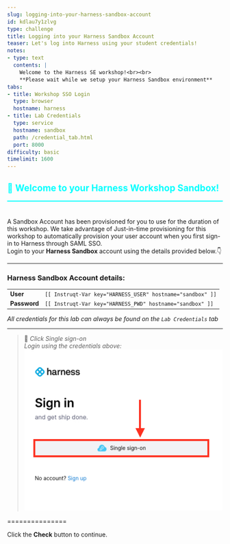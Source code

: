 ```yaml
---
slug: logging-into-your-harness-sandbox-account
id: kdlau7y1zlvg
type: challenge
title: Logging into your Harness Sandbox Account
teaser: Let's log into Harness using your student credentials!
notes:
- type: text
  contents: |
    Welcome to the Harness SE workshop!<br><br>
    **Please wait while we setup your Harness Sandbox environment**
tabs:
- title: Workshop SSO Login
  type: browser
  hostname: harness
- title: Lab Credentials
  type: service
  hostname: sandbox
  path: /credential_tab.html
  port: 8000
difficulty: basic
timelimit: 1600
---
```


<style type="text/css" rel="stylesheet">
hr.cyan { background-color: cyan; color: cyan; height: 2px; margin-bottom: -10px; }
h2.cyan { color: cyan; }
</style><h2 class="cyan">👋 Welcome to your Harness Workshop Sandbox!</h2>
<hr class="cyan">
<br><br>

A Sandbox Account has been provisioned for you to use for the duration of this workshop.
We take advantage of Just-in-time provisioning for this workshop to automatically provision your user account when you first sign-in to Harness through SAML SSO.<br>
Login to your **Harness Sandbox** account using the details provided below.👇

---
### Harness Sandbox Account details:

|   |   |
|---|---|
|__User__| ```[[ Instruqt-Var key="HARNESS_USER" hostname="sandbox" ]]``` |
|__Password__| ```[[ Instruqt-Var key="HARNESS_PWD" hostname="sandbox" ]]``` |

*All credentials for this lab can always be found on the `Lab Credentials` tab* <br>

---

> 📝 *Click Single sign-on* <br>
> *Login using the credentials above:* <br>
> ![sso_login.png](https://raw.githubusercontent.com/jtitra/field-workshops/main/assets/images/sso_login.png)

===============

Click the **Check** button to continue.
